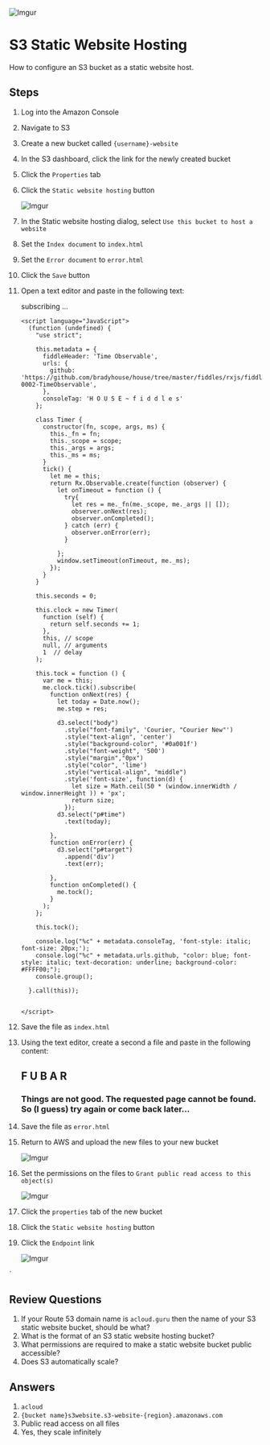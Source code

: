 ![Imgur](https://i.imgur.com/M32RGmj.png)


S3 Static Website Hosting
======

How to configure an S3 bucket as a static website host.

## Steps

1.  Log into the Amazon Console
2.  Navigate to S3
3.  Create a new bucket called `{username}-website`
4.  In the S3 dashboard, click the link for the newly created bucket
5.  Click the `Properties` tab
6.  Click the `Static website hosting` button

    ![Imgur](https://i.imgur.com/Y7IbtQY.png)

7.  In the Static website hosting dialog, select `Use this bucket to host a website`
8.  Set the `Index document` to `index.html`
9.  Set the `Error document` to `error.html`
10. Click the `Save` button
11. Open a text editor and paste in the following text:

    <!DOCTYPE html>
    <html lang="en">
    <head>
        <meta charset="utf-8">
        <meta http-equiv="X-UA-Compatible" content="IE=edge">
        <meta name="viewport" content="width=device-width, initial-scale=1">
        <meta name="description" content="http://github/bradyhouse/house/fiddles/rxjs/fiddle-0002-TimeObservable">
        <meta name="author" content="bradyhouse@gmail.com">
        <link rel="shortcut icon" href="../../resources/images/favicon.ico" id="favicon"/>
        <link rel="stylesheet" href="styles.css" />
        <!-- RXJS -->
        <script src="https://cdnjs.cloudflare.com/ajax/libs/rxjs/4.1.0/rx.all.js"></script>
        <!-- D3 -->
        <script src="https://cdnjs.cloudflare.com/ajax/libs/d3/3.5.16/d3.js"></script>
    
    </head>
    <body>
        <div id="target">
            <p id="step"></p>
            <p id="time">
                subscribing ...
            </p>
        </div>
    
        <script language="JavaScript">
          (function (undefined) {
            "use strict";
    
            this.metadata = {
              fiddleHeader: 'Time Observable',
              urls: {
                github: 'https://github.com/bradyhouse/house/tree/master/fiddles/rxjs/fiddle-0002-TimeObservable',
              },
              consoleTag: 'H O U S E ~ f i d d l e s'
            };
    
            class Timer {
              constructor(fn, scope, args, ms) {
                this._fn = fn;
                this._scope = scope;
                this._args = args;
                this._ms = ms;
              }
              tick() {
                let me = this;
                return Rx.Observable.create(function (observer) {
                  let onTimeout = function () {
                    try{
                      let res = me._fn(me._scope, me._args || []);
                      observer.onNext(res);
                      observer.onCompleted();
                    } catch (err) {
                      observer.onError(err);
                    }
    
                  };
                  window.setTimeout(onTimeout, me._ms);
                });
              }
            }
    
            this.seconds = 0;
    
            this.clock = new Timer(
              function (self) {
                return self.seconds += 1;
              },
              this, // scope
              null, // arguments
              1  // delay
            );
    
            this.tock = function () {
              var me = this;
              me.clock.tick().subscribe(
                function onNext(res) {
                  let today = Date.now();
                  me.step = res;
    
                  d3.select("body")
                    .style("font-family", 'Courier, "Courier New"')
                    .style("text-align", 'center')
                    .style("background-color", '#0a001f')
                    .style("font-weight", '500')
                    .style("margin","0px")
                    .style("color", 'lime')
                    .style("vertical-align", "middle")
                    .style('font-size', function(d) {
                      let size = Math.ceil(50 * (window.innerWidth / window.innerHeight )) + 'px';
                      return size;
                    });
                  d3.select("p#time")
                    .text(today);
    
                },
                function onError(err) {
                  d3.select("p#target")
                    .append('div')
                    .text(err);
    
                },
                function onCompleted() {
                  me.tock();
                }
              );
            };
    
            this.tock();
    
            console.log("%c" + metadata.consoleTag, 'font-style: italic; font-size: 20px;');
            console.log("%c" + metadata.urls.github, "color: blue; font-style: italic; text-decoration: underline; background-color: #FFFF00;");
            console.group();
    
          }.call(this));
    
    
        </script>
    </body>
    </html>

12. Save the file as `index.html`
13. Using the text editor, create a second a file and paste in the following content:

    <html>
      <head>
        <title>Error!</title>
      </head>
      <body>
        <h2>F U B A R</h2>
        <h3>Things are not good. The requested page cannot be found. So (I guess) try again or come back later...</h3>
      </body>
    </html>

14. Save the file as `error.html`
15. Return to AWS and upload the new files to your new bucket

    ![Imgur](https://i.imgur.com/ZLDXn3n.png)
    
16. Set the permissions on the files to `Grant public read access to this object(s)`

    ![Imgur](https://i.imgur.com/3e4Ab7i.png)

17. Click the `properties` tab of the new bucket
18. Click the `Static website hosting` button
19. Click the `Endpoint` link

    ![Imgur](https://i.imgur.com/rhsSVRc.png)  

`

## Review Questions

1.  If your Route 53 domain name is `acloud.guru` then the name of your S3 static website bucket, should be what?
2.  What is the format of an S3 static website hosting bucket?
3.  What permissions are required to make a static website bucket public accessible?
4.  Does S3 automatically scale?

## Answers

1.  `acloud`
2.  `{bucket name}s3website.s3-website-{region}.amazonaws.com`
3.  Public read access on all files
4.  Yes, they scale infinitely

